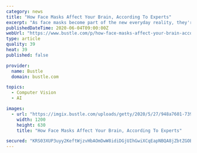 ```yaml
---
category: news
title: "How Face Masks Affect Your Brain, According To Experts"
excerpt: "As face masks become part of the new everyday reality, they're forcing a lot of changes in the ways you socialize, relax, exercise, and move around in The Outside World. For instance, they're a pain in the neck when it comes to facial"
publishedDateTime: 2020-06-04T09:00:00Z
webUrl: "https://www.bustle.com/p/how-face-masks-affect-your-brain-according-to-experts-22915554"
type: article
quality: 39
heat: 39
published: false

provider:
  name: Bustle
  domain: bustle.com

topics:
  - Computer Vision
  - AI

images:
  - url: "https://imgix.bustle.com/uploads/getty/2020/5/27/948a7601-7394-4375-a23a-e7fd74c5b134-getty-1221231997.jpg?w=1200&h=630&q=70&fit=crop&crop=faces&fm=jpg"
    width: 1200
    height: 630
    title: "How Face Masks Affect Your Brain, According To Experts"

secured: "KRS03XUP3uyy2KeftWjzvHbAOmDwW8idiDGjUIhGwiXCqEapNBQA8jZbtZGOBArl3Wo1vFykntxUm8Kh8V5iNnbSfY8CIl3k0dn2GDtqSzivyfqJfhKp4wccGsfmyczkW+yVEQ6AM02PvAO/MGeHrI9zqhIIzk7uKcTz8NxlqnBFc8/5Z+IlXSZqhtMCVoKiVpFRc4Mf6qYdFLrfxibd0mYsMhjlPKJCMjtnVRyv/V1IYP6JCXoUKzML0j8rjFy7N64BvGir/O/Z4bJfsbIvv0Mzyi7brMddyYTfW/ELjNOXcvtzJLFoCPmam8mxzC04D3C6BelD5yspeCycGUsC2O9EL9eRm+wgNTqJSSaH9G6iqBd1nZs0eeipPhIhVUP4NA1r1zMSm4fnpz1yvzw4DH5gxc47bdfhGGS7srpIb03OKppEyleLlGy+OBDvl1D1rXp74pWJ6TYs50nBii/yx1jfxyiobbEmHIXl8Tpu/oo=;/X6NaA2uJNPAdekiNT/48Q=="
---
```


